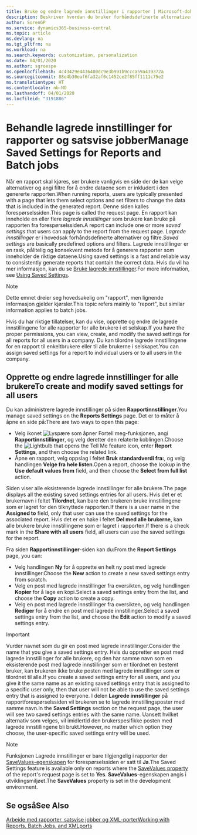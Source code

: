 ```yaml
---
title: Bruke og endre lagrede innstillinger i rapporter | Microsoft-dokumentasjon
description: Beskriver hvordan du bruker forhåndsdefinerte alternativer og filtre til å tilpasse rapporter og generere riktige data.
author: SorenGP
ms.service: dynamics365-business-central
ms.topic: article
ms.devlang: na
ms.tgt_pltfrm: na
ms.workload: na
ms.search.keywords: customization, personalization
ms.date: 04/01/2020
ms.author: sgroespe
ms.openlocfilehash: 4c43429e4436400dc9e3b991b9ccca59a439372a
ms.sourcegitcommit: 88e4b30eaf6fa32af0c1452ce2f85ff1111c75e2
ms.translationtype: HT
ms.contentlocale: nb-NO
ms.lasthandoff: 04/01/2020
ms.locfileid: "3191886"
---
```

# <a name="manage-saved-settings-for-reports-and-batch-jobs"></a><span data-ttu-id="c955a-103">Behandle lagrede innstillinger for rapporter og satsvise jobber</span><span class="sxs-lookup"><span data-stu-id="c955a-103">Manage Saved Settings for Reports and Batch jobs</span></span>
<span data-ttu-id="c955a-104">Når en rapport skal kjøres, ser brukere vanligvis en side der de kan velge alternativer og angi filtre for å endre dataene som er inkludert i den genererte rapporten.</span><span class="sxs-lookup"><span data-stu-id="c955a-104">When running reports, users are typically presented with a page that lets them select options and set filters to change the data that is included in the generated report.</span></span> <span data-ttu-id="c955a-105">Denne siden kalles forespørselssiden.</span><span class="sxs-lookup"><span data-stu-id="c955a-105">This page is called the request page.</span></span> <span data-ttu-id="c955a-106">En rapport kan inneholde en eller flere *lagrede innstillinger* som brukere kan bruke på rapporten fra forespørselssiden.</span><span class="sxs-lookup"><span data-stu-id="c955a-106">A report can include one or more *saved settings* that users can apply to the report from the request page.</span></span> <span data-ttu-id="c955a-107">*Lagrede innstillinger* er i hovedsak forhåndsdefinerte alternativer og filtre.</span><span class="sxs-lookup"><span data-stu-id="c955a-107">*Saved settings* are basically predefined options and filters.</span></span> <span data-ttu-id="c955a-108">Lagrede innstillinger er en rask, pålitelig og konsekvent metode for å generere rapporter som inneholder de riktige dataene.</span><span class="sxs-lookup"><span data-stu-id="c955a-108">Using saved settings is a fast and reliable way to consistently generate reports that contain the correct data.</span></span> <span data-ttu-id="c955a-109">Hvis du vil ha mer informasjon, kan du se [Bruke lagrede innstillinger](ui-work-report.md#SavedSettings).</span><span class="sxs-lookup"><span data-stu-id="c955a-109">For more information, see [Using Saved Settings](ui-work-report.md#SavedSettings).</span></span>

> [!NOTE]
> <span data-ttu-id="c955a-110">Dette emnet dreier seg hovedsakelig om "rapport", men lignende informasjon gjelder kjørsler.</span><span class="sxs-lookup"><span data-stu-id="c955a-110">This topic refers mainly to "report", but similar information applies to batch jobs.</span></span>

<span data-ttu-id="c955a-111">Hvis du har riktige tillatelser, kan du vise, opprette og endre de lagrede innstillingene for alle rapporter for alle brukere i et selskap.</span><span class="sxs-lookup"><span data-stu-id="c955a-111">If you have the proper permissions, you can view, create, and modify the saved settings for all reports for all users in a company.</span></span> <span data-ttu-id="c955a-112">Du kan tilordne lagrede innstillingene for en rapport til enkeltbrukere eller til alle brukerne i selskapet.</span><span class="sxs-lookup"><span data-stu-id="c955a-112">You can assign saved settings for a report to individual users or to all users in the company.</span></span>

<!--
## Apply saved settings to a report
1. Open the report.

   The request page appears.    
2. In the **Saved Settings** section of the page, set the **Name** field  to the saved settings that you want to use.

   The **Saved Settings** section only appears if the report has been run before or if there are existing saved settings entries. The saved settings entry called **Last used options and filters** is always available. These settings are the option and filter values that were used the last time you ran the report.

-->

## <a name="to-create-and-modify-saved-settings-for-all-users"></a><span data-ttu-id="c955a-113">Opprette og endre lagrede innstillinger for alle brukere</span><span class="sxs-lookup"><span data-stu-id="c955a-113">To create and modify saved settings for all users</span></span>
<span data-ttu-id="c955a-114">Du kan administrere lagrede innstillinger på siden **Rapportinnstillinger**.</span><span class="sxs-lookup"><span data-stu-id="c955a-114">You manage saved settings on the **Reports Settings** page.</span></span> <span data-ttu-id="c955a-115">Det er to måter å åpne en side på:</span><span class="sxs-lookup"><span data-stu-id="c955a-115">There are two ways to open this page:</span></span>
-   <span data-ttu-id="c955a-116">Velg ikonet ![Lyspære som åpner Fortell meg-funksjonen](media/ui-search/search_small.png "Fortell hva du vil gjøre"), angi **Rapportinnstillinger**, og velg deretter den relaterte koblingen.</span><span class="sxs-lookup"><span data-stu-id="c955a-116">Choose the ![Lightbulb that opens the Tell Me feature](media/ui-search/search_small.png "Tell me what you want to do") icon, enter **Report Settings**, and then choose the related link.</span></span>
-   <span data-ttu-id="c955a-117">Åpne en rapport, velg oppslag i feltet **Bruk standardverdi fra:**, og velg handlingen **Velge fra hele listen**.</span><span class="sxs-lookup"><span data-stu-id="c955a-117">Open a report, choose the lookup in the **Use default values from** field, and then choose the **Select from full list** action.</span></span>

<span data-ttu-id="c955a-118">Siden viser alle eksisterende lagrede innstillinger for alle brukere.</span><span class="sxs-lookup"><span data-stu-id="c955a-118">The page displays all the existing saved settings entries for all users.</span></span> <span data-ttu-id="c955a-119">Hvis det er et brukernavn i feltet **Tilordnet**, kan bare den brukeren bruke innstillingene som er lagret for den tilknyttede rapporten.</span><span class="sxs-lookup"><span data-stu-id="c955a-119">If there is a user name in the **Assigned to** field, only that user can use the saved settings for the associated report.</span></span> <span data-ttu-id="c955a-120">Hvis det er en hake i feltet **Del med alle brukerne**, kan alle brukere bruke innstillingene som er lagret i rapporten.</span><span class="sxs-lookup"><span data-stu-id="c955a-120">If there is a check mark in the **Share with all users** field, all users can use the saved settings for the report.</span></span>

<span data-ttu-id="c955a-121">Fra siden **Rapportinnstillinger**-siden kan du:</span><span class="sxs-lookup"><span data-stu-id="c955a-121">From the **Report Settings** page, you can:</span></span>
-   <span data-ttu-id="c955a-122">Velg handlingen **Ny** for å opprette en helt ny post med lagrede innstillinger.</span><span class="sxs-lookup"><span data-stu-id="c955a-122">Choose the **New** action to create a new saved settings entry from scratch.</span></span>
-   <span data-ttu-id="c955a-123">Velg en post med lagrede innstillinger fra oversikten, og velg handlingen **Kopier** for å lage en kopi.</span><span class="sxs-lookup"><span data-stu-id="c955a-123">Select a saved settings entry from the list, and choose the **Copy** action to create a copy.</span></span>
-   <span data-ttu-id="c955a-124">Velg en post med lagrede innstillinger fra oversikten, og velg handlingen **Rediger** for å endre en post med lagrede innstillinger.</span><span class="sxs-lookup"><span data-stu-id="c955a-124">Select a saved settings entry from the list, and choose the **Edit** action to modify a saved settings entry.</span></span>

> [!Important]
> <span data-ttu-id="c955a-125">Vurder navnet som du gir en post med lagrede innstillinger.</span><span class="sxs-lookup"><span data-stu-id="c955a-125">Consider the name that you give a saved settings entry.</span></span> <span data-ttu-id="c955a-126">Hvis du oppretter en post med lagrede innstillinger for alle brukere, og den har samme navn som en eksisterende post med lagrede innstillinger som er tilordnet en bestemt bruker, kan brukeren ikke bruke posten med lagrede innstillinger som er tilordnet til alle.</span><span class="sxs-lookup"><span data-stu-id="c955a-126">If you create a saved settings entry for all users, and you give it the same name as an existing saved settings entry that is assigned to a specific user only, then that user will not be able to use the saved settings entry that is assigned to everyone.</span></span>  <span data-ttu-id="c955a-127">I delen **Lagrede innstillinger** på rapportforespørselssiden vil brukeren se to lagrede innstillingsposter med samme navn.</span><span class="sxs-lookup"><span data-stu-id="c955a-127">In the **Saved Settings** section on the request page, the user will see two saved settings entries with the same name.</span></span> <span data-ttu-id="c955a-128">Uansett hvilket alternativ som velges, vil imidlertid den brukerspesifikke posten med lagrede innstillingene bli brukt.</span><span class="sxs-lookup"><span data-stu-id="c955a-128">However, no matter which option they choose, the user-specific saved settings entry will be used.</span></span>

> [!NOTE]
> <span data-ttu-id="c955a-129">Funksjonen Lagrede innstillinger er bare tilgjengelig i rapporter der [SaveValues-egenskapen](/dynamics365/business-central/dev-itpro/developer/properties/devenv-savevalues-property) for forespørselssiden er satt til **Ja**.</span><span class="sxs-lookup"><span data-stu-id="c955a-129">The Saved Settings feature is available only on reports where the [SaveValues property](/dynamics365/business-central/dev-itpro/developer/properties/devenv-savevalues-property) of the report's request page is set to **Yes**.</span></span> <span data-ttu-id="c955a-130">**SaveValues**-egenskapen angis i utviklingsmiljøet.</span><span class="sxs-lookup"><span data-stu-id="c955a-130">The **SaveValues** property is set in the development environment.</span></span>  

## <a name="see-also"></a><span data-ttu-id="c955a-131">Se også</span><span class="sxs-lookup"><span data-stu-id="c955a-131">See Also</span></span>
[<span data-ttu-id="c955a-132">Arbeide med rapporter, satsvise jobber og XML-porter</span><span class="sxs-lookup"><span data-stu-id="c955a-132">Working with Reports, Batch Jobs, and XMLports</span></span>](ui-work-report.md)  
